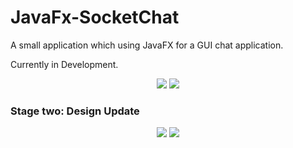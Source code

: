 # JavaFx-SocketChat

A small application which using JavaFX for a GUI chat application.

Currently in Development.
<p align="center">
<img src="http://i.imgur.com/h3W5LDy.png"/>
<img src="http://i.imgur.com/0AEBbmX.png"/>
</p>

<h3>Stage two: Design Update</h3>
<p align="center">
<img src="http://i.imgur.com/acxxSL1.png"/>
<img src="http://i.imgur.com/oazkPK7.png"/>
</p>


